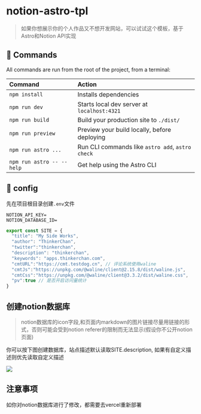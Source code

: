 # notion-astro-tpl
> 如果你想展示你的个人作品又不想开发网站，可以试试这个模板，基于Astro和Notion API实现

## 🧞 Commands

All commands are run from the root of the project, from a terminal:

| Command                   | Action                                           |
| :------------------------ | :----------------------------------------------- |
| `npm install`             | Installs dependencies                            |
| `npm run dev`             | Starts local dev server at `localhost:4321`      |
| `npm run build`           | Build your production site to `./dist/`          |
| `npm run preview`         | Preview your build locally, before deploying     |
| `npm run astro ...`       | Run CLI commands like `astro add`, `astro check` |
| `npm run astro -- --help` | Get help using the Astro CLI                     |

## 👀 config
先在项目根目录创建`.env`文件
```env
NOTION_API_KEY=
NOTION_DATABASE_ID=
```

```ts
export const SITE = {
  "title": "My Side Works",
  "author": "ThinkerChan",
  "twitter":"thinkerchan",
  "description": "thinkerchan",
  "keywords": "apps.thinkerchan.com",
  "cmtURL":"https://cmt.testdog.cn", // 评论系统使用waline
  "cmtJs":"https://unpkg.com/@waline/client@2.15.8/dist/waline.js",
  "cmtCss":"https://unpkg.com/@waline/client@3.3.2/dist/waline.css",
  "pv":true // 是否开启访问量统计
}
```
## 创建notion数据库

> notion数据库的icon字段,和页面内markdown的图片链接尽量用链接的形式，否则可能会受到notion referer的限制而无法显示(假设你不公开notion页面)

你可以按下图创建数据库，站点描述默认读取SITE.description, 如果有自定义描述则优先读取自定义描述

![](https://telegram-file.vercel.app/api/file/BQACAgUAAxkDAAP3Z1gOteYx2g0FVsCFy_8VqNWRUVAAApETAAIv6sFWaGSTdqzXHjs2BA.png)

## 注意事项

如你对notion数据库进行了修改，都需要去vercel重新部署